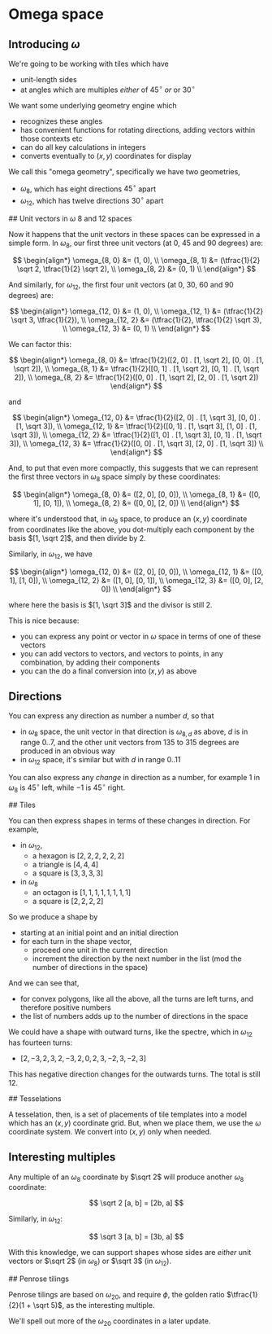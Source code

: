 # Omega space

## Introducing $\omega$

We're going to be working with tiles which have

* unit-length sides
* at angles which are multiples _either_ of $45^\circ$ _or_ or $30^\circ$

We want some underlying geometry engine which

* recognizes these angles
* has convenient functions for rotating directions, adding vectors within those contexts etc
* can do all key calculations in integers
* converts eventually to $(x,y)$ coordinates for display

We call this "omega geometry", specifically we have two geometries,

* $\omega_8$, which has eight directions $45^\circ$ apart
* $\omega_{12}$, which has twelve directions $30^\circ$ apart

## Unit vectors in $\omega$ 8 and 12 spaces

Now it happens that the unit vectors in these spaces can be expressed in a simple form.  In $\omega_8$, our first three unit vectors (at 0, 45 and 90 degrees) are:

$$
\begin{align*}
\omega_{8, 0} &= (1, 0), \\
\omega_{8, 1} &= (\tfrac{1}{2} \sqrt 2, \tfrac{1}{2} \sqrt 2), \\
\omega_{8, 2} &= (0, 1) \\
\end{align*}
$$

And similarly, for $\omega_{12}$, the first four unit vectors (at 0, 30, 60 and 90 degrees) are:

$$
\begin{align*}
\omega_{12, 0} &= (1, 0), \\
\omega_{12, 1} &= (\tfrac{1}{2} \sqrt 3, \tfrac{1}{2}), \\
\omega_{12, 2} &= (\tfrac{1}{2}, \tfrac{1}{2} \sqrt 3), \\
\omega_{12, 3} &= (0, 1) \\
\end{align*}
$$

We can factor this:

$$
\begin{align*}
\omega_{8, 0} &= \tfrac{1}{2}([2, 0] . [1, \sqrt 2], [0, 0] . [1, \sqrt 2]), \\
\omega_{8, 1} &= \tfrac{1}{2}([0, 1] . [1, \sqrt 2], [0, 1] . [1, \sqrt 2]), \\
\omega_{8, 2} &= \tfrac{1}{2}([0, 0] . [1, \sqrt 2], [2, 0] . [1, \sqrt 2])
\end{align*}
$$

and

$$
\begin{align*}
\omega_{12, 0} &= \tfrac{1}{2}([2, 0] . [1, \sqrt 3], [0, 0] . [1, \sqrt 3]), \\
\omega_{12, 1} &= \tfrac{1}{2}([0, 1] . [1, \sqrt 3], [1, 0] . [1, \sqrt 3]), \\
\omega_{12, 2} &= \tfrac{1}{2}([1, 0] . [1, \sqrt 3], [0, 1] . [1, \sqrt 3]), \\
\omega_{12, 3} &= \tfrac{1}{2}([0, 0] . [1, \sqrt 3], [2, 0] . [1, \sqrt 3]) \\
\end{align*}
$$

And, to put that even more compactly, this suggests that we can represent the first three vectors in $\omega_8$ space simply by these coordinates:

$$
\begin{align*}
\omega_{8, 0} &= ([2, 0], [0, 0]), \\
\omega_{8, 1} &= ([0, 1], [0, 1]), \\
\omega_{8, 2} &= ([0, 0], [2, 0]) \\
\end{align*}
$$

where it's understood that, in $\omega_8$ space, to produce an $(x, y)$ coordinate from coordinates like the above, you dot-multiply each component by the basis $[1, \sqrt 2]$, and then divide by 2.

Similarly, in $\omega_{12}$, we have

$$
\begin{align*}
\omega_{12, 0} &= ([2, 0], [0, 0]), \\
\omega_{12, 1} &= ([0, 1], [1, 0]), \\
\omega_{12, 2} &= ([1, 0], [0, 1]), \\
\omega_{12, 3} &= ([0, 0], [2, 0]) \\
\end{align*}
$$

where here the basis is $[1, \sqrt 3]$ and the divisor is still 2.

This is nice because:

* you can express any point or vector in $\omega$ space in terms of one of these vectors
* you can add vectors to vectors, and vectors to points, in any combination, by adding their components
* you can the do a final conversion into $(x, y)$ as above

## Directions

You can express any direction as number a number $d$, so that

* in $\omega_8$ space, the unit vector in that direction is $\omega_{8, d}$ as above, $d$ is in range $0..7$, and the other unit vectors from 135 to 315 degrees are produced in an obvious way
* in $\omega_{12}$ space, it's similar but with $d$ in range $0..11$

You can also express any _change_ in direction as a number, for example 1 in $\omega_8$ is $45^\circ$ left, while $-1$ is $45^\circ$ right.

## Tiles

You can then express shapes in terms of these changes in direction.  For example,

* in $\omega_{12}$,
  * a hexagon is $[2, 2, 2, 2, 2, 2]$
  * a triangle is $[4, 4, 4]$
  * a square is $[3, 3, 3, 3]$
* in $\omega_8$
  * an octagon is $[1, 1, 1, 1, 1, 1, 1, 1]$
  * a square is $[2, 2, 2, 2]$

So we produce a shape by

* starting at an initial point and an initial direction
* for each turn in the shape vector,
  * proceed one unit in the current direction
  * increment the direction by the next number in the list (mod the number of directions in the space)

And we can see that,

* for convex polygons, like all the above, all the turns are left turns, and therefore positive numbers
* the list of numbers adds up to the number of directions in the space

We could have a shape with outward turns, like the spectre, which in $\omega_12$ has fourteen turns:

* $[2, -3, 2, 3, 2, -3, 2, 0, 2, 3, -2, 3, -2, 3]$

This has negative direction changes for the outwards turns.  The total is still 12.

## Tesselations

A tesselation, then, is a set of placements of tile templates into a model which has an $(x, y)$ coordinate grid.  But, when we place them, we use the $\omega$ coordinate system.  We convert into $(x, y)$ only when needed.

## Interesting multiples

Any multiple of an $\omega_8$ coordinate by $\sqrt 2$ will produce another $\omega_8$ coordinate:

$$
\sqrt 2 [a, b] = [2b, a]
$$

Similarly, in $\omega_{12}$:

$$
\sqrt 3 [a, b] = [3b, a]
$$

With this knowledge, we can support shapes whose sides are _either_ unit vectors or $\sqrt 2$ (in $\omega_8$) or $\sqrt 3$ (in $\omega_{12}$).

## Penrose tilings

Penrose tilings are based on $\omega_{20}$, and require $\phi$, the golden ratio $\tfrac{1}{2}(1 + \sqrt 5)$, as the interesting multiple.

We'll spell out more of the $\omega_{20}$ coordinates in a later update.